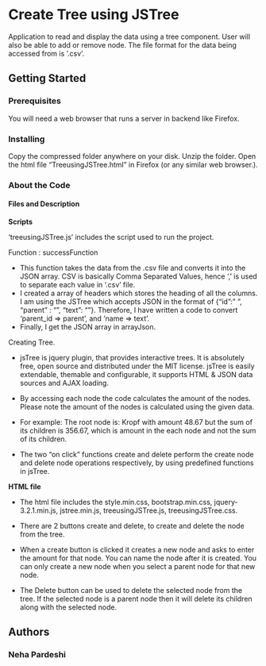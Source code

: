 # Create Tree using JSTree

Application to read and display the data using a tree component. User will also be able to add or remove node. The file format for the data being accessed from is ’.csv’.

## Getting Started

### Prerequisites

You will need a web browser that runs a server in backend like Firefox.

### Installing

Copy the compressed folder anywhere on your disk. 
Unzip the folder.
Open the html file “TreeusingJSTree.html” in Firefox (or any similar web browser.).

### About the Code 

#### Files and Description

**Scripts**

‘treeusingJSTree.js’ includes the script used to run the project.

Function : successFunction
- This function takes the data from the .csv file and converts it into the JSON array. CSV is basically Comma Separated Values, hence ‘,’ is used to separate each value in ‘.csv’ file.
- I created a array of headers which stores the heading of all the columns. I am using the JSTree which accepts JSON in the format of {“id”:” ”, “parent” : “”, “text”: “”}. Therefore, I have written a code to convert ‘parent_id => parent’, and ‘name => text’. 
- Finally, I get the JSON array in arrayJson.

Creating Tree.
- jsTree is jquery plugin, that provides interactive trees. It is absolutely free, open source and distributed under the MIT license. jsTree is easily extendable, themable and configurable, it supports HTML & JSON data sources and AJAX loading.

- By accessing each node the code calculates the amount of the nodes. Please note the amount of the nodes is calculated using the given data.

- For example:
The root node is: Kropf with amount 48.67 but the sum of its children is 356.67, which is amount in the each node and not the sum of its children.



- The two “on click” functions create and delete perform the create node and delete node operations respectively, by using predefined functions in jsTree.

**HTML file**

- The html file includes the style.min.css, bootstrap.min.css, jquery-3.2.1.min.js, jstree.min.js, treeusingJSTree.js, treeusingJSTree.css.

- There are 2 buttons create and delete, to create and delete the node from the tree. 
- When a create button is clicked it creates a new node and asks to enter the amount for that node. You can name the node after it is created. You can only create a new node when you select a parent node for that new node.
- The Delete button can be used to delete the selected node from the tree. If the selected node is a parent node then it will delete its children along with the selected node.

## Authors

### Neha Pardeshi